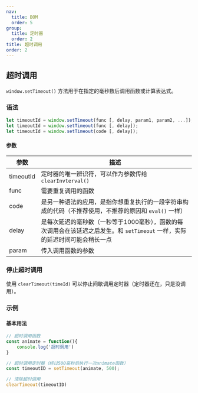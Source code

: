 ```yaml
---
nav:
  title: BOM
  order: 5
group:
  title: 定时器
  order: 2
title: 超时调用
order: 2
---
```


## 超时调用

`window.setTimeout()` 方法用于在指定的毫秒数后调用函数或计算表达式。

### 语法

```js
let timeoutId = window.setTimeout(func [, delay, param1, param2, ...]);
let timeoutId = window.setTimeout(func [, delay]);
let timeoutId = window.setTimeout(code [, delay]);
```

#### 参数

| 参数      | 描述                                                         |
| --------- | ------------------------------------------------------------ |
| timeoutId | 定时器的唯一辨识符，可以作为参数传给 `clearInvterval()`      |
| func      | 需要重复调用的函数                                           |
| code      | 是另一种语法的应用，是指你想重复执行的一段字符串构成的代码（不推荐使用，不推荐的原因和 `eval()` 一样） |
| delay     | 是每次延迟的毫秒数（一秒等于1000毫秒），函数的每次调用会在该延迟之后发生。和 `setTimeout` 一样，实际的延迟时间可能会稍长一点 |
| param     | 传入调用函数的参数                                           |

### 停止超时调用

使用 `clearTimeout(timeId)` 可以停止间歇调用定时器（定时器还在，只是没调用）。

### 示例

#### 基本用法

```js
// 超时调用函数
const animate = function(){
    console.log('超时调用')
}

// 超时调用定时器（经过500毫秒后执行一次animate函数）
const timeoutID = setTimeout(animate, 500);

// 清除超时调用
clearTimeout(timeoutID)
```

